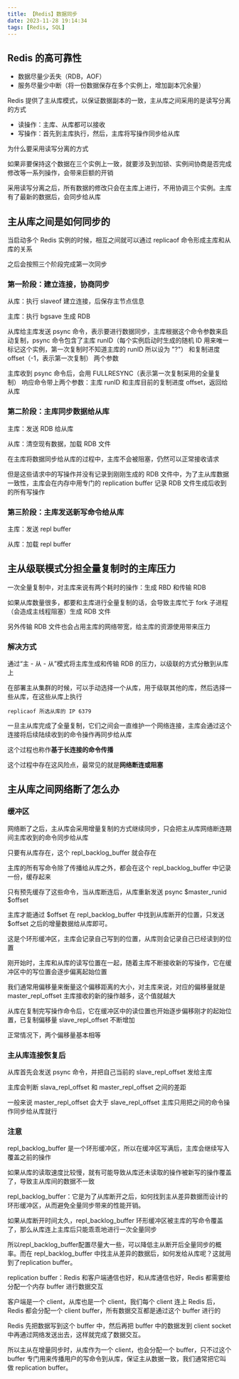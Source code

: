 ```yaml
---
title: 【Redis】数据同步
date: 2023-11-28 19:14:34
tags: [Redis, SQL]
---
```


## Redis 的高可靠性

- 数据尽量少丢失（RDB，AOF）
- 服务尽量少中断（将一份数据保存在多个实例上，增加副本冗余量）

Redis 提供了主从库模式，以保证数据副本的一致，主从库之间采用的是读写分离的方式

- 读操作：主库、从库都可以接收
- 写操作：首先到主库执行，然后，主库将写操作同步给从库

为什么要采用读写分离的方式

如果非要保持这个数据在三个实例上一致，就要涉及到加锁、实例间协商是否完成修改等一系列操作，会带来巨额的开销

采用读写分离之后，所有数据的修改只会在主库上进行，不用协调三个实例。主库有了最新的数据后，会同步给从库

## 主从库之间是如何同步的

当启动多个 Redis 实例的时候，相互之间就可以通过 replicaof 命令形成主库和从库的关系

之后会按照三个阶段完成第一次同步

### 第一阶段：建立连接，协商同步

从库：执行 slaveof 建立连接，后保存主节点信息

主库：执行 bgsave 生成 RDB

从库给主库发送 psync 命令，表示要进行数据同步，主库根据这个命令参数来启动复制，psync 命令包含了主库 runID（每个实例启动时生成的随机 ID 用来唯一标记这个实例，第一次复制时不知道主库的 runID 所以设为 "?"） 和复制进度 offset（-1，表示第一次复制） 两个参数

主库收到 psync 命令后，会用 FULLRESYNC（表示第一次复制采用的全量复制） 响应命令带上两个参数：主库 runID 和主库目前的复制进度 offset，返回给从库

### 第二阶段：主库同步数据给从库

主库：发送 RDB 给从库

从库：清空现有数据，加载 RDB 文件

在主库将数据同步给从库的过程中，主库不会被阻塞，仍然可以正常接收请求

但是这些请求中的写操作并没有记录到刚刚生成的 RDB 文件中，为了主从库数据一致性，主库会在内存中用专门的 replication buffer 记录 RDB 文件生成后收到的所有写操作

### 第三阶段：主库发送新写命令给从库

主库：发送 repl buffer

从库：加载 repl buffer 

## 主从级联模式分担全量复制时的主库压力

一次全量复制中，对主库来说有两个耗时的操作：生成 RBD 和传输 RDB

如果从库数量很多，都要和主库进行全量复制的话，会导致主库忙于 fork 子进程（会造成主线程阻塞）生成 RDB 文件

另外传输 RDB 文件也会占用主库的网络带宽，给主库的资源使用带来压力

### 解决方式

通过“主 - 从 - 从”模式将主库生成和传输 RDB 的压力，以级联的方式分散到从库上

在部署主从集群的时候，可以手动选择一个从库，用于级联其他的库，然后选择一些从库，在这些从库上执行

```
replicaof 所选从库的 IP 6379
```

一旦主从库完成了全量复制，它们之间会一直维护一个网络连接，主库会通过这个连接将后续陆续收到的命令操作再同步给从库

这个过程也称作**基于长连接的命令传播**

这个过程中存在这风险点，最常见的就是**网络断连或阻塞**

## 主从库之间网络断了怎么办

### 缓冲区

网络断了之后，主从库会采用增量复制的方式继续同步，只会把主从库网络断连期间主库收到的命令同步给从库

只要有从库存在，这个 repl_backlog_buffer 就会存在

主库的所有写命令除了传播给从库之外，都会在这个 repl_backlog_buffer 中记录一份，缓存起来

只有预先缓存了这些命令，当从库断连后，从库重新发送 psync $master_runid $offset

主库才能通过 $offset 在 repl_backlog_buffer 中找到从库断开的位置，只发送 $offset 之后的增量数据给从库即可。

这是个环形缓冲区，主库会记录自己写到的位置，从库则会记录自己已经读到的位置

刚开始时，主库和从库的读写位置在一起，随着主库不断接收新的写操作，它在缓冲区中的写位置会逐步偏离起始位置

我们通常用偏移量来衡量这个偏移距离的大小，对主库来说，对应的偏移量就是 master_repl_offset 主库接收的新的操作越多，这个值就越大

从库在复制完写操作命令后，它在缓冲区中的读位置也开始逐步偏移刚才的起始位置，已复制偏移量 slave_repl_offset 不断增加

正常情况下，两个偏移量基本相等

### 主从库连接恢复后

从库首先会发送 psync 命令，并把自己当前的 slave_repl_offset 发给主库

主库会判断 slava_repl_offset 和 master_repl_offset 之间的差距

一般来说 master_repl_offset 会大于 slave_repl_offset 主库只用把之间的命令操作同步给从库就行

### 注意

repl_backlog_buffer 是一个环形缓冲区，所以在缓冲区写满后，主库会继续写入覆盖之前的操作

如果从库的读取速度比较慢，就有可能导致从库还未读取的操作被新写的操作覆盖了，导致主从库间的数据不一致


repl_backlog_buffer：它是为了从库断开之后，如何找到主从差异数据而设计的环形缓冲区，从而避免全量同步带来的性能开销。

如果从库断开时间太久，repl_backlog_buffer 环形缓冲区被主库的写命令覆盖了，那么从库连上主库后只能乖乖地进行一次全量同步

所以repl_backlog_buffer配置尽量大一些，可以降低主从断开后全量同步的概率。而在 repl_backlog_buffer 中找主从差异的数据后，如何发给从库呢？这就用到了replication buffer。

replication buffer：Redis 和客户端通信也好，和从库通信也好，Redis 都需要给分配一个内存 buffer 进行数据交互

客户端是一个 client，从库也是一个 client，我们每个 client 连上 Redis 后，Redis 都会分配一个 client buffer，所有数据交互都是通过这个 buffer 进行的

Redis 先把数据写到这个 buffer 中，然后再把 buffer 中的数据发到 client socket 中再通过网络发送出去，这样就完成了数据交互。

所以主从在增量同步时，从库作为一个 client，也会分配一个 buffer，只不过这个 buffer 专门用来传播用户的写命令到从库，保证主从数据一致，我们通常把它叫做 replication buffer。

